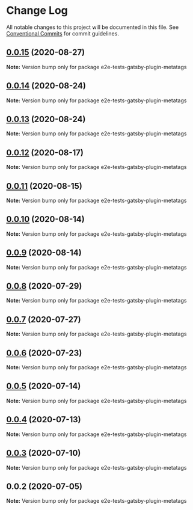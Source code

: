 # Change Log

All notable changes to this project will be documented in this file.
See [Conventional Commits](https://conventionalcommits.org) for commit guidelines.

## [0.0.15](https://github.com/reflexjs/reflex/compare/e2e-tests-gatsby-plugin-metatags@0.0.14...e2e-tests-gatsby-plugin-metatags@0.0.15) (2020-08-27)

**Note:** Version bump only for package e2e-tests-gatsby-plugin-metatags





## [0.0.14](https://github.com/reflexjs/reflex/compare/e2e-tests-gatsby-plugin-metatags@0.0.13...e2e-tests-gatsby-plugin-metatags@0.0.14) (2020-08-24)

**Note:** Version bump only for package e2e-tests-gatsby-plugin-metatags





## [0.0.13](https://github.com/reflexjs/reflex/compare/e2e-tests-gatsby-plugin-metatags@0.0.12...e2e-tests-gatsby-plugin-metatags@0.0.13) (2020-08-24)

**Note:** Version bump only for package e2e-tests-gatsby-plugin-metatags





## [0.0.12](https://github.com/reflexjs/reflex/compare/e2e-tests-gatsby-plugin-metatags@0.0.11...e2e-tests-gatsby-plugin-metatags@0.0.12) (2020-08-17)

**Note:** Version bump only for package e2e-tests-gatsby-plugin-metatags





## [0.0.11](https://github.com/reflexjs/reflex/compare/e2e-tests-gatsby-plugin-metatags@0.0.10...e2e-tests-gatsby-plugin-metatags@0.0.11) (2020-08-15)

**Note:** Version bump only for package e2e-tests-gatsby-plugin-metatags





## [0.0.10](https://github.com/reflexjs/reflex/compare/e2e-tests-gatsby-plugin-metatags@0.0.9...e2e-tests-gatsby-plugin-metatags@0.0.10) (2020-08-14)

**Note:** Version bump only for package e2e-tests-gatsby-plugin-metatags





## [0.0.9](https://github.com/reflexjs/reflex/compare/e2e-tests-gatsby-plugin-metatags@0.0.8...e2e-tests-gatsby-plugin-metatags@0.0.9) (2020-08-14)

**Note:** Version bump only for package e2e-tests-gatsby-plugin-metatags





## [0.0.8](https://github.com/reflexjs/reflex/compare/e2e-tests-gatsby-plugin-metatags@0.0.7...e2e-tests-gatsby-plugin-metatags@0.0.8) (2020-07-29)

**Note:** Version bump only for package e2e-tests-gatsby-plugin-metatags





## [0.0.7](https://github.com/reflexjs/reflex/compare/e2e-tests-gatsby-plugin-metatags@0.0.6...e2e-tests-gatsby-plugin-metatags@0.0.7) (2020-07-27)

**Note:** Version bump only for package e2e-tests-gatsby-plugin-metatags





## [0.0.6](https://github.com/reflexjs/reflex/compare/e2e-tests-gatsby-plugin-metatags@0.0.5...e2e-tests-gatsby-plugin-metatags@0.0.6) (2020-07-23)

**Note:** Version bump only for package e2e-tests-gatsby-plugin-metatags





## [0.0.5](https://github.com/reflexjs/reflex/compare/e2e-tests-gatsby-plugin-metatags@0.0.4...e2e-tests-gatsby-plugin-metatags@0.0.5) (2020-07-14)

**Note:** Version bump only for package e2e-tests-gatsby-plugin-metatags





## [0.0.4](https://github.com/reflexjs/reflex/compare/e2e-tests-gatsby-plugin-metatags@0.0.3...e2e-tests-gatsby-plugin-metatags@0.0.4) (2020-07-13)

**Note:** Version bump only for package e2e-tests-gatsby-plugin-metatags





## [0.0.3](https://github.com/reflexjs/reflex/compare/e2e-tests-gatsby-plugin-metatags@0.0.2...e2e-tests-gatsby-plugin-metatags@0.0.3) (2020-07-10)

**Note:** Version bump only for package e2e-tests-gatsby-plugin-metatags





## 0.0.2 (2020-07-05)

**Note:** Version bump only for package e2e-tests-gatsby-plugin-metatags
